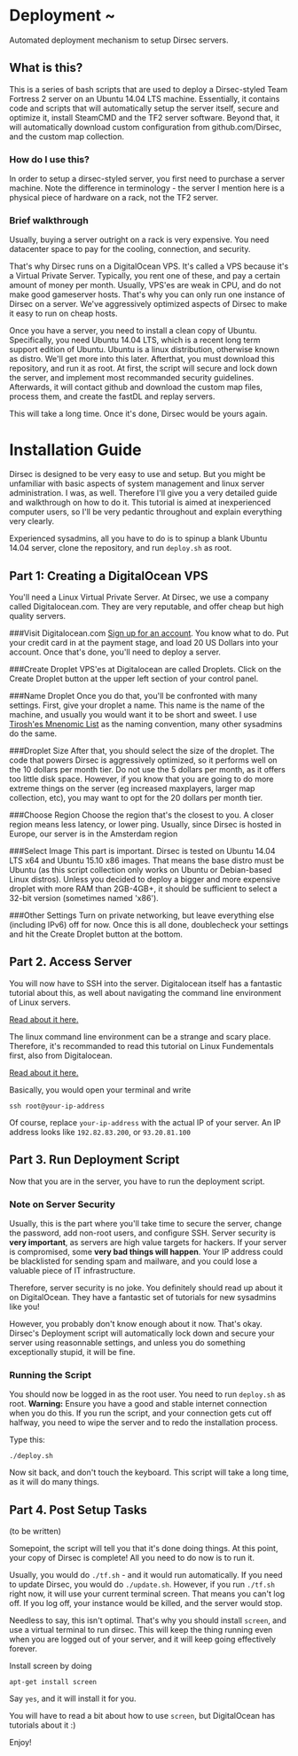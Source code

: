 # Deployment ~ 
Automated deployment mechanism to setup Dirsec servers. 

## What is this?
This is a series of bash scripts that are used to deploy a Dirsec-styled Team Fortress 2 server on an Ubuntu 14.04 LTS machine. Essentially, it contains code and scripts that will automatically setup the server itself, secure and optimize it, install SteamCMD and the TF2 server software. Beyond that, it will automatically download custom configuration from github.com/Dirsec, and the custom map collection.

### How do I use this?
In order to setup a dirsec-styled server, you first need to purchase a server machine. Note the difference in terminology - the server I mention here is a physical piece of hardware on a rack, not the TF2 server. 

### Brief walkthrough
Usually, buying a server outright on a rack is very expensive. You need datacenter space to pay for the cooling, connection, and security. 

That's why Dirsec runs on a DigitalOcean VPS. It's called a VPS because it's a Virtual Private Server. Typically, you rent one of these, and pay a certain amount of money per month. Usually, VPS'es are weak in CPU, and do not make good gameserver hosts. That's why you can only run one instance of Dirsec on a server. We've aggressively optimized aspects of Dirsec to make it easy to run on cheap hosts.

Once you have a server, you need to install a clean copy of Ubuntu. Specifically, you need Ubuntu 14.04 LTS, which is a recent long term support edition of Ubuntu. Ubuntu is a linux distribution, otherwise known as distro. We'll get more into this later. Afterthat, you must download this repository, and run it as root. At first, the script will secure and lock down the server, and implement most recommanded security guidelines. Afterwards, it will contact github and download the custom map files, process them, and create the fastDL and replay servers.

This will take a long time. Once it's done, Dirsec would be yours again.

# Installation Guide
Dirsec is designed to be very easy to use and setup. But you might be unfamiliar with basic aspects of system management and linux server administration. I was, as well. Therefore I'll give you a very detailed guide and walkthrough on how to do it. This tutorial is aimed at inexperienced computer users, so I'll be very pedantic throughout and explain everything very clearly. 

Experienced sysadmins, all you have to do is to spinup a blank Ubuntu 14.04 server, clone the repository, and run `deploy.sh` as root.

## Part 1: Creating a DigitalOcean VPS
You'll need a Linux Virtual Private Server. At Dirsec, we use a company called Digitalocean.com. They are very reputable, and offer cheap but high quality servers. 

###Visit Digitalocean.com
[Sign up for an account](https://cloud.digitalocean.com/registrations/new). You know what to do. Put your credit card in at the payment stage, and load 20 US Dollars into your account. Once that's done, you'll need to deploy a server.

###Create Droplet
VPS'es at Digitalocean are called Droplets. Click on the Create Droplet button at the upper left section of your control panel.

###Name Droplet
Once you do that, you'll be confronted with many settings. First, give your droplet a name. This name is the name of the machine, and usually you would want it to be short and sweet. I use [Tirosh'es Mnenomic List](http://web.archive.org/web/20091003023412/http://tothink.com/mnemonic/wordlist.txt
) as the naming convention, many other sysadmins do the same.

###Droplet Size
After that, you should select the size of the droplet. The code that powers Dirsec is aggressively optimized, so it performs well on the 10 dollars per month tier. Do not use the 5 dollars per month, as it offers too little disk space.
However, if you know that you are going to do more extreme things on the server (eg increased maxplayers, larger map collection, etc), you may want to opt for the 20 dollars per month tier.

###Choose Region
Choose the region that's the closest to you. A closer region means less latency, or lower ping. Usually, since Dirsec is hosted in Europe, our server is in the Amsterdam region

###Select Image
This part is important. Dirsec is tested on Ubuntu 14.04 LTS x64 and Ubuntu 15.10 x86 images. That means the base distro must be Ubuntu (as this script collection only works on Ubuntu or Debian-based Linux distros).
Unless you decided to deploy a bigger and more expensive droplet with more RAM than 2GB-4GB+, it should be sufficient to select a 32-bit version (sometimes named 'x86').

###Other Settings
Turn on private networking, but leave everything else (including IPv6) off for now. Once this is all done, doublecheck your settings and hit the Create Droplet button at the bottom.

## Part 2. Access Server
You will now have to SSH into the server. Digitalocean itself has a fantastic tutorial about this, as well about navigating the command line environment of Linux servers.

[Read about it here.](https://www.digitalocean.com/community/tutorials/how-to-connect-to-your-droplet-with-ssh)

The linux command line environment can be a strange and scary place. Therefore, it's recommanded to read this tutorial on Linux Fundementals first, also from Digitalocean.

[Read about it here.](https://www.digitalocean.com/community/tutorials/an-introduction-to-the-linux-terminal)

Basically, you would open your terminal and write
```
ssh root@your-ip-address
```

Of course, replace `your-ip-address` with the actual IP of your server. An IP address looks like `192.82.83.200`, or `93.20.81.100`

## Part 3. Run Deployment Script
Now that you are in the server, you have to run the deployment script. 

### Note on Server Security
Usually, this is the part where you'll take time to secure the server, change the password, add non-root users, and configure SSH. Server security is **very important**, as servers are high value targets for hackers. If your server is compromised, some **very bad things will happen**. Your IP address could be blacklisted for sending spam and mailware, and you could lose a valuable piece of IT infrastructure.

Therefore, server security is no joke. You definitely should read up about it on DigitalOcean. They have a fantastic set of tutorials for new sysadmins like you!

However, you probably don't know enough about it now. That's okay. Dirsec's Deployment script will automatically lock down and secure your server using reasonnable settings, and unless you do something exceptionally stupid, it will be fine.

### Running the Script
You should now be logged in as the root user. You need to run `deploy.sh` as root. **Warning:** Ensure you have a good and stable internet connection when you do this. If you run the script, and your connection gets cut off halfway, you need to wipe the server and to redo the installation process.

Type this:

`./deploy.sh`

Now sit back, and don't touch the keyboard. This script will take a long time, as it will do many things.

## Part 4. Post Setup Tasks
(to be written)

Somepoint, the script will tell you that it's done doing things. At this point, your copy of Dirsec is complete! All you need to do now is to run it.

Usually, you would do `./tf.sh` - and it would run automatically. If you need to update Dirsec, you would do `./update.sh`. However, if you run `./tf.sh` right now, it will use your current terminal screen. That means you can't log off. If you log off, your instance would be killed, and the server would stop.

Needless to say, this isn't optimal. That's why you should install `screen`, and use a virtual terminal to run dirsec. This will keep the thing running even when you are logged out of your server, and it will keep going effectively forever.

Install screen by doing
```
apt-get install screen
```

Say `yes`, and it will install it for you.

You will have to read a bit about how to use `screen`, but DigitalOcean has tutorials about it :)

Enjoy!
